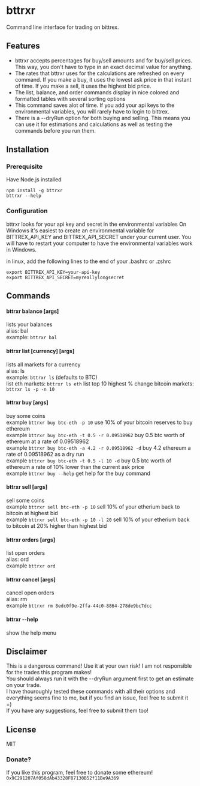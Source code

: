# bttrxr

Command line interface for trading on bittrex.

## Features
+ bttrxr accepts percentages for buy/sell amounts and for buy/sell prices. This way, you don't have to type in an exact decimal value for anything.
+ The rates that bttrxr uses for the calculations are refreshed on every command. If you make a buy, it uses the lowest ask price in that instant of time. If you make a sell, it uses the highest bid price.
+ The list, balance, and order commands display in nice colored and formatted tables with several sorting options
+ This command saves alot of time. If you add your api keys to the environmental variables, you will rarely have to login to bittrex.
+ There is a --dryRun option for both buying and selling. This means you can use it for estimations and calculations as well as testing the commands before you run them.

## Installation
### Prerequisite

Have Node.js installed
```
npm install -g bttrxr
bttrxr --help
```

### Configuration

bttrxr looks for your api key and secret in the environmental variables
On Windows it's easiest to create an environmental variable for BITTREX_API_KEY and BITTREX_API_SECRET under your current user. You will have to restart your computer to have the environmental variables work in Windows.

in linux, add the following lines to the end of your .bashrc or .zshrc
```
export BITTREX_API_KEY=your-api-key
export BITTREX_API_SECRET=myreallylongsecret
```

## Commands
#### bttrxr balance [args]
lists your balances  
alias: bal  
example: ```bttrxr bal```

#### bttrxr list [currency] [args]
lists all markets for a currency  
alias: ls  
example: ```bttrxr ls``` (defaults to BTC)  
list eth markets: ```bttrxr ls eth```
list top 10 highest % change bitcoin markets:  ```bttrxr ls -p -n 10```

#### bttrxr buy <currencyPair> [args]
buy some coins  
example ```bttrxr buy btc-eth -p 10``` use 10% of your bitcoin reserves to buy ethereum  
example ```bttrxr buy btc-eth -t 0.5 -r 0.09518962``` buy 0.5 btc worth of ethereum at a rate of 0.09518962  
example ```bttrxr buy btc-eth -a 4.2 -r 0.09518962 -d``` buy 4.2 ethereum a rate of 0.09518962 as a dry run  
example ```bttrxr buy btc-eth -t 0.5 -l 10 -d``` buy 0.5 btc worth of ethereum a rate of 10% lower than the current ask price  
example ```bttrxr buy --help``` get help for the buy command 

#### bttrxr sell <currencyPair> [args]
sell some coins  
example ```bttrxr sell btc-eth -p 10``` sell 10% of your etherium back to bitcoin at highest bid  
example ```bttrxr sell btc-eth -p 10 -l 20``` sell 10% of your etherium back to bitcoin at 20% higher than highest bid

#### bttrxr orders [args] 
list open orders  
alias: ord  
example ```bttrxr ord```

#### bttrxr cancel [args] 
cancel open orders  
alias: rm  
example ```bttrxr rm 8edc0f9e-2ffa-44c0-8864-278de9bc7dcc```

#### bttrxr --help
show the help menu

## Disclaimer
This is a dangerous command! Use it at your own risk! I am not responsible for the trades this program makes!  
You should always run it with the --dryRun argument first to get an estimate on your trade.  
I have thouroughly tested these commands with all their options and everything seems fine to me, but if you find an issue, feel free to submit it =)  
If you have any suggestions, feel free to submit them too! 

## License
MIT

### Donate?
If you like this program, feel free to donate some ethereum!  
```0x9C291207Af058dAb43328F87130B52f11Be9A369```
